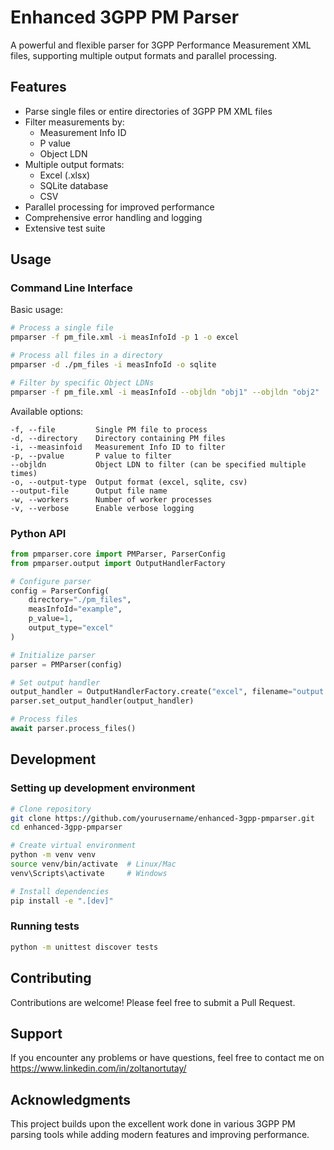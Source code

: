 # Enhanced 3GPP PM Parser

A powerful and flexible parser for 3GPP Performance Measurement XML files, supporting multiple output formats and parallel processing.

## Features

- Parse single files or entire directories of 3GPP PM XML files
- Filter measurements by:
  - Measurement Info ID
  - P value
  - Object LDN
- Multiple output formats:
  - Excel (.xlsx)
  - SQLite database
  - CSV
- Parallel processing for improved performance
- Comprehensive error handling and logging
- Extensive test suite

## Usage

### Command Line Interface

Basic usage:

```bash
# Process a single file
pmparser -f pm_file.xml -i measInfoId -p 1 -o excel

# Process all files in a directory
pmparser -d ./pm_files -i measInfoId -o sqlite

# Filter by specific Object LDNs
pmparser -f pm_file.xml -i measInfoId --objldn "obj1" --objldn "obj2"
```

Available options:

```
-f, --file         Single PM file to process
-d, --directory    Directory containing PM files
-i, --measinfoid   Measurement Info ID to filter
-p, --pvalue       P value to filter
--objldn           Object LDN to filter (can be specified multiple times)
-o, --output-type  Output format (excel, sqlite, csv)
--output-file      Output file name
-w, --workers      Number of worker processes
-v, --verbose      Enable verbose logging
```

### Python API

```python
from pmparser.core import PMParser, ParserConfig
from pmparser.output import OutputHandlerFactory

# Configure parser
config = ParserConfig(
    directory="./pm_files",
    measInfoId="example",
    p_value=1,
    output_type="excel"
)

# Initialize parser
parser = PMParser(config)

# Set output handler
output_handler = OutputHandlerFactory.create("excel", filename="output.xlsx")
parser.set_output_handler(output_handler)

# Process files
await parser.process_files()
```

## Development

### Setting up development environment

```bash
# Clone repository
git clone https://github.com/yourusername/enhanced-3gpp-pmparser.git
cd enhanced-3gpp-pmparser

# Create virtual environment
python -m venv venv
source venv/bin/activate  # Linux/Mac
venv\Scripts\activate     # Windows

# Install dependencies
pip install -e ".[dev]"
```

### Running tests

```bash
python -m unittest discover tests
```

## Contributing

Contributions are welcome! Please feel free to submit a Pull Request.

## Support

If you encounter any problems or have questions, feel free to contact me on https://www.linkedin.com/in/zoltanortutay/


## Acknowledgments

This project builds upon the excellent work done in various 3GPP PM parsing tools while adding modern features and improving performance.